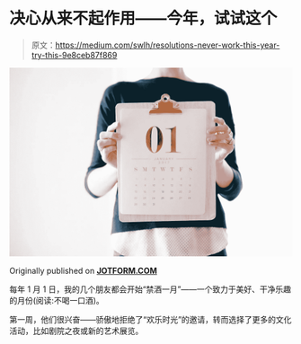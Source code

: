 # 决心从来不起作用——今年，试试这个

> 原文：<https://medium.com/swlh/resolutions-never-work-this-year-try-this-9e8ceb87f869>

![](img/a3b6068bb4b8e2f6ba92a86b0b5d41ec.png)

Originally published on [**JOTFORM.COM**](http://jotform.com)

每年 1 月 1 日，我的几个朋友都会开始“禁酒一月”——一个致力于美好、干净乐趣的月份(阅读:不喝一口酒)。

第一周，他们很兴奋——骄傲地拒绝了“欢乐时光”的邀请，转而选择了更多的文化活动，比如剧院之夜或新的艺术展览。